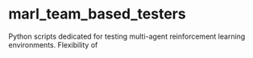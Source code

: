 # marl_team_based_testers
Python scripts dedicated for testing multi-agent reinforcement learning environments. Flexibility of 
